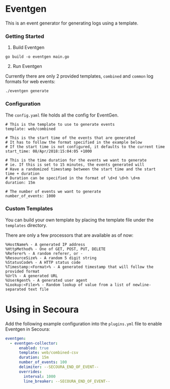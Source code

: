 # Eventgen

This is an event generator for generating logs using a template.

### Getting Started

1. Build Eventgen

```
go build -o eventgen main.go
```

2. Run Eventgen

Currently there are only 2 provided templates, `combined` and `common` log formats for web events:

```
./eventgen generate
```

### Configuration

The `config.yaml` file holds all the config for EventGen.

```
# This is the template to use to generate events
template: web/combined

# This is the start time of the events that are generated
# It has to follow the format specified in the example below
# If the start time is not configured, it defaults to the current time
start_time: 08/Apr/2018:15:04:05 +1000

# This is the time duration for the events we want to generate
# ie. If this is set to 15 minutes, the events generated will
# Have a randomized timestamp between the start time and the start time + duration
# Duration can be specified in the format of \d+d \d+h \d+m
duration: 15m

# The number of events we want to generate
number_of_events: 1000
```

### Custom Templates

You can build your own template by placing the template file under the `templates` directory.

There are only a few processors that are available as of now:

```
%HostName% - A generated IP address
%HttpMethod% - One of GET, POST, PUT, DELETE
%Referer% - A random referer, or -
%ResourceSize% - A random 5 digit string
%StatusCode% - A HTTP status code
%Timestamp:<Format>% - A generated timestamp that will follow the provided format
%Url% - A generated URL
%UserAgent% - A generated user agent
%Lookup:<File>% - Random lookup of value from a list of newline-separated text file
```

# Using in Secoura

Add the following example configuration into the `plugins.yml` file to enable Eventgen in Secoura:

```yaml
eventgen:
  - eventgen-collector:
      enabled: true
      template: web/combined-csv
      duration: 15m
      number_of_events: 100
      delimiter: --SECOURA_END_OF_EVENT--
      overrides:
        interval: 1000
        line_breaker: --SECOURA_END_OF_EVENT--
```
